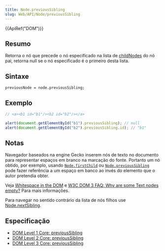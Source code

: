 ```yaml
---
title: Node.previousSibling
slug: Web/API/Node/previousSibling
---
```


{{ApiRef("DOM")}}

## Resumo

Retorna o nó que precede o nó especificado na lista de [childNodes](/pt-BR/docs/Web/API/Node.childNodes) do nó pai, retorna null se o nó especificado é o primeiro desta lista.

## Sintaxe

```
previousNode = node.previousSibling;
```

## Exemplo

```js
// <a><b1 id="b1"/><b2 id="b2"/></a>

alert(document.getElementById("b1").previousSibling); // null
alert(document.getElementById("b2").previousSibling.id); // "b1"
```

## Notas

Navegador baseados na engine Gecko inserem nós de texto no documento para representar espaços em branco na marcação do fonte.
Portanto um nó obtido, por exemplo, usando [`Node.firstChild`](/pt-BR/docs/Web/API/Node/firstChild) ou [`Node.previousSibling`](/pt-BR/docs/Web/API/Node/previousSibling) pode fazer referência a um
espaço em banco ao invés do elemento que o autor pretendia obter.

Veja [Whitespace in the DOM](/pt-BR/docs/Web/Guide/DOM/Whitespace_in_the_DOM) e
[W3C DOM 3 FAQ: Why are some Text nodes empty?](https://www.w3.org/DOM/faq.html#emptytext)
Para mais informações.

Para navegar no sentido contrário da lista de nós filhos use [Node.nextSibling](/pt-BR/docs/Web/API/Node.nextSibling).

## Especificação

- [DOM Level 1 Core: previousSibling](https://www.w3.org/TR/REC-DOM-Level-1/level-one-core.html#attribute-previousSibling)
- [DOM Level 2 Core: previousSibling](https://www.w3.org/TR/DOM-Level-2-Core/core.html#ID-640FB3C8)
- [DOM Level 3 Core: previousSibling](https://www.w3.org/TR/DOM-Level-3-Core/core.html#ID-640FB3C8)
